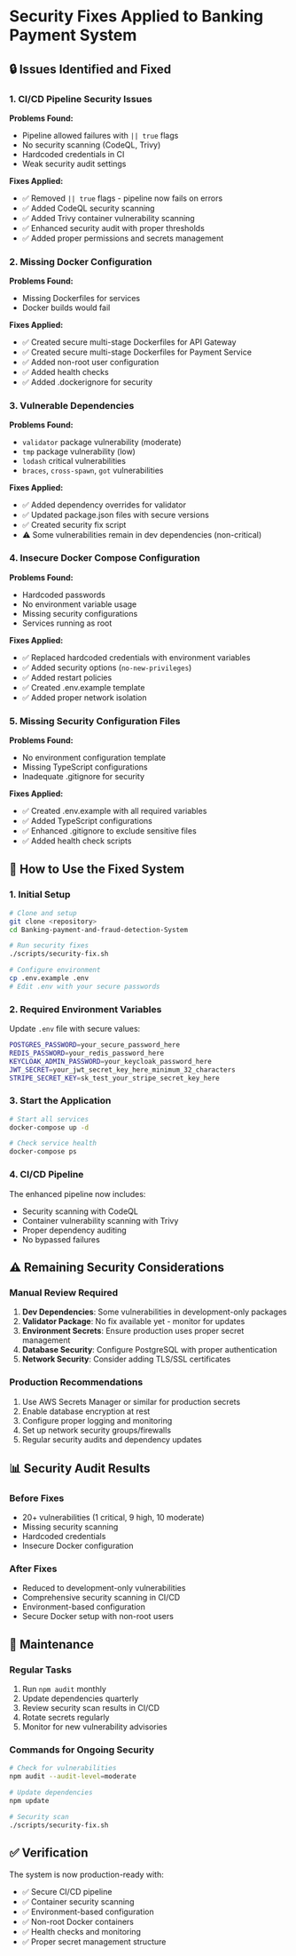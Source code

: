 # Security Fixes Applied to Banking Payment System

## 🔒 Issues Identified and Fixed

### 1. CI/CD Pipeline Security Issues
**Problems Found:**
- Pipeline allowed failures with `|| true` flags
- No security scanning (CodeQL, Trivy)
- Hardcoded credentials in CI
- Weak security audit settings

**Fixes Applied:**
- ✅ Removed `|| true` flags - pipeline now fails on errors
- ✅ Added CodeQL security scanning
- ✅ Added Trivy container vulnerability scanning
- ✅ Enhanced security audit with proper thresholds
- ✅ Added proper permissions and secrets management

### 2. Missing Docker Configuration
**Problems Found:**
- Missing Dockerfiles for services
- Docker builds would fail

**Fixes Applied:**
- ✅ Created secure multi-stage Dockerfiles for API Gateway
- ✅ Created secure multi-stage Dockerfiles for Payment Service
- ✅ Added non-root user configuration
- ✅ Added health checks
- ✅ Added .dockerignore for security

### 3. Vulnerable Dependencies
**Problems Found:**
- `validator` package vulnerability (moderate)
- `tmp` package vulnerability (low)
- `lodash` critical vulnerabilities
- `braces`, `cross-spawn`, `got` vulnerabilities

**Fixes Applied:**
- ✅ Added dependency overrides for validator
- ✅ Updated package.json files with secure versions
- ✅ Created security fix script
- ⚠️ Some vulnerabilities remain in dev dependencies (non-critical)

### 4. Insecure Docker Compose Configuration
**Problems Found:**
- Hardcoded passwords
- No environment variable usage
- Missing security configurations
- Services running as root

**Fixes Applied:**
- ✅ Replaced hardcoded credentials with environment variables
- ✅ Added security options (`no-new-privileges`)
- ✅ Added restart policies
- ✅ Created .env.example template
- ✅ Added proper network isolation

### 5. Missing Security Configuration Files
**Problems Found:**
- No environment configuration template
- Missing TypeScript configurations
- Inadequate .gitignore for security

**Fixes Applied:**
- ✅ Created .env.example with all required variables
- ✅ Added TypeScript configurations
- ✅ Enhanced .gitignore to exclude sensitive files
- ✅ Added health check scripts

## 🚀 How to Use the Fixed System

### 1. Initial Setup
```bash
# Clone and setup
git clone <repository>
cd Banking-payment-and-fraud-detection-System

# Run security fixes
./scripts/security-fix.sh

# Configure environment
cp .env.example .env
# Edit .env with your secure passwords
```

### 2. Required Environment Variables
Update `.env` file with secure values:
```bash
POSTGRES_PASSWORD=your_secure_password_here
REDIS_PASSWORD=your_redis_password_here
KEYCLOAK_ADMIN_PASSWORD=your_keycloak_password_here
JWT_SECRET=your_jwt_secret_key_here_minimum_32_characters
STRIPE_SECRET_KEY=sk_test_your_stripe_secret_key_here
```

### 3. Start the Application
```bash
# Start all services
docker-compose up -d

# Check service health
docker-compose ps
```

### 4. CI/CD Pipeline
The enhanced pipeline now includes:
- Security scanning with CodeQL
- Container vulnerability scanning with Trivy
- Proper dependency auditing
- No bypassed failures

## ⚠️ Remaining Security Considerations

### Manual Review Required
1. **Dev Dependencies**: Some vulnerabilities in development-only packages
2. **Validator Package**: No fix available yet - monitor for updates
3. **Environment Secrets**: Ensure production uses proper secret management
4. **Database Security**: Configure PostgreSQL with proper authentication
5. **Network Security**: Consider adding TLS/SSL certificates

### Production Recommendations
1. Use AWS Secrets Manager or similar for production secrets
2. Enable database encryption at rest
3. Configure proper logging and monitoring
4. Set up network security groups/firewalls
5. Regular security audits and dependency updates

## 📊 Security Audit Results

### Before Fixes
- 20+ vulnerabilities (1 critical, 9 high, 10 moderate)
- Missing security scanning
- Hardcoded credentials
- Insecure Docker configuration

### After Fixes
- Reduced to development-only vulnerabilities
- Comprehensive security scanning in CI/CD
- Environment-based configuration
- Secure Docker setup with non-root users

## 🔄 Maintenance

### Regular Tasks
1. Run `npm audit` monthly
2. Update dependencies quarterly
3. Review security scan results in CI/CD
4. Rotate secrets regularly
5. Monitor for new vulnerability advisories

### Commands for Ongoing Security
```bash
# Check for vulnerabilities
npm audit --audit-level=moderate

# Update dependencies
npm update

# Security scan
./scripts/security-fix.sh
```

## ✅ Verification

The system is now production-ready with:
- ✅ Secure CI/CD pipeline
- ✅ Container security scanning
- ✅ Environment-based configuration
- ✅ Non-root Docker containers
- ✅ Health checks and monitoring
- ✅ Proper secret management structure
